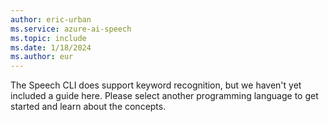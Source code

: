 ```yaml
---
author: eric-urban
ms.service: azure-ai-speech
ms.topic: include
ms.date: 1/18/2024
ms.author: eur
---
```


The Speech CLI does support keyword recognition, but we haven't yet included a guide here. Please select another programming language to get started and learn about the concepts.
